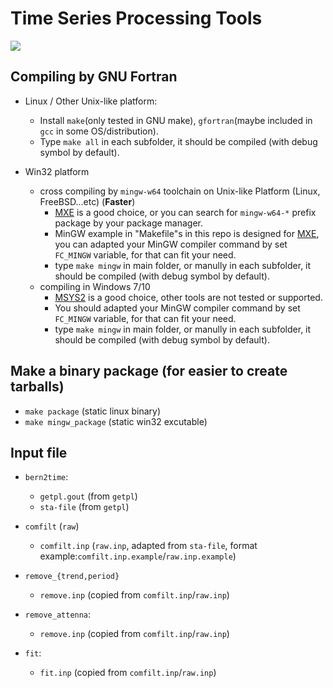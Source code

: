 # Time Series Processing Tools

![](https://i.imgur.com/SmBl5UK.png)

## Compiling by GNU Fortran

* Linux / Other Unix-like platform:
    - Install `make`(only tested in GNU make), `gfortran`(maybe included in `gcc` in some OS/distribution).
    - Type `make all` in each subfolder, it should be compiled (with debug symbol by default).

* Win32 platform
    - cross compiling by `mingw-w64` toolchain on Unix-like Platform (Linux, FreeBSD...etc) (**Faster**)
      + [MXE](https://mxe.cc) is a good choice, or you can search for `mingw-w64-*` prefix package by your package manager.
      + MinGW example in "Makefile"s in this repo is designed for [MXE](https://mxe.cc), you can adapted your MinGW compiler command by set `FC_MINGW` variable, for that can fit your need.
      + type `make mingw` in main folder, or manully in each subfolder, it should be compiled (with debug symbol by default).
    - compiling in Windows 7/10
      + [MSYS2](https://www.msys2.org) is a good choice, other tools are not tested or supported.
      + You should adapted your MinGW compiler command by set `FC_MINGW` variable, for that can fit your need.
      + type `make mingw` in main folder, or manully in each subfolder, it should be compiled (with debug symbol by default).

## Make a binary package (for easier to create tarballs)

* `make package` (static linux binary)
* `make mingw_package` (static win32 excutable)

## Input file

* `bern2time`:
    - `getpl.gout` (from `getpl`)
    - `sta-file` (from `getpl`)

* `comfilt` (`raw`)
    - `comfilt.inp` (`raw.inp`, adapted from `sta-file`, format example:`comfilt.inp.example`/`raw.inp.example`)

* `remove_{trend,period}`
    - `remove.inp` (copied from `comfilt.inp`/`raw.inp`)

* `remove_attenna`:
    - `remove.inp` (copied from `comfilt.inp`/`raw.inp`)

* `fit`:
    - `fit.inp` (copied from `comfilt.inp`/`raw.inp`)
